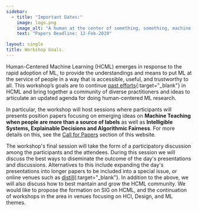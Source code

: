 ```yaml
---
sidebar:
  - title: "Important Dates:"
    image: logo.png
    image_alt: "A human at the center of something, something, machine learning."
    text: "Papers Deadline: 12-Feb-2019"

layout: single
title: Workshop Goals.
---
```


Human-Centered Machine Learning (HCML) emerges in response to the rapid adoption of ML, to provide the understandings and means to put ML at the service of people in a way that is accessible, useful, and trustworthy to all. This workshop’s goals are to continue [past efforts](http://hcml2016.goldsmithsdigital.com/){:target="_blank"} in HCML and bring together a community of diverse practitioners and ideas to articulate an updated agenda for doing human-centered ML research.

In particular, the workshop will host sessions where participants will presents position papers focusing on emerging ideas on **Machine Teaching when people are more than a source of labels** as well as **Intelligible Systems, Explainable Decisions and Algorithmic Fairness**. For more details on this, see the [Call for Papers](https://aka.ms/hcmlperspectives/callforpapers.html) section of this website.

The workshop's final session will take the form of a participatory discussion among the participants and the attendees. During this session we will discuss the best ways to diseminate the outcome of the day's presentations and discussions. Alternatives to this include expanding the day's presentations into longer papers to be included into a special issue, or online venues such as [distill](http://distill.pub){:target="_blank"}.
In addition to the above, we will also discuss how to best mantain and grow the HCML community. We would like to propose the formation on SIG on HCML, and the continuation of workshops in the area in venues focusing on  HCI, Design, and ML themes.